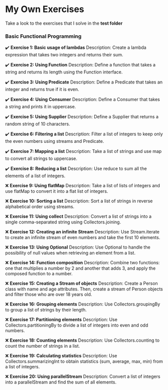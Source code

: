 # My Own Exercises

Take a look to the exercises that I solve in the **test folder**

### Basic Functional Programming
✔️ **Exercise 1: Basic usage of lambdas**
Description: Create a lambda expression that takes two integers and returns their sum.

✔️ **Exercise 2: Using Function**
Description: Define a function that takes a string and returns its length using the Function interface.

✔️ **Exercise 3: Using Predicate**
Description: Define a Predicate that takes an integer and returns true if it is even.

✔️ **Exercise 4: Using Consumer**
Description: Define a Consumer that takes a string and prints it in uppercase.

✔️ **Exercise 5: Using Supplier**
Description: Define a Supplier that returns a random string of 10 characters.

✔️ **Exercise 6: Filtering a list**
Description: Filter a list of integers to keep only the even numbers using streams and Predicate.


✔️ **Exercise 7: Mapping a list**
Description: Take a list of strings and use map to convert all strings to uppercase.

✔️ **Exercise 8: Reducing a list**
Description: Use reduce to sum all the elements of a list of integers.

❌ **Exercise 9: Using flatMap**
Description: Take a list of lists of integers and use flatMap to convert it into a flat list of integers.

❌ **Exercise 10: Sorting a list**
Description: Sort a list of strings in reverse alphabetical order using streams.

❌ **Exercise 11: Using collect**
Description: Convert a list of strings into a single comma-separated string using Collectors.joining.

❌ **Exercise 12: Creating an infinite Stream**
Description: Use Stream.iterate to create an infinite stream of even numbers and take the first 10 elements.

❌ **Exercise 13: Using Optional**
Description: Use Optional to handle the possibility of null values when retrieving an element from a list.

❌ **Exercise 14: Function composition**
Description: Combine two functions: one that multiplies a number by 2 and another that adds 3, and apply the composed function to a number.

❌ **Exercise 15: Creating a Stream of objects**
Description: Create a Person class with name and age attributes. Then, create a stream of Person objects and filter those who are over 18 years old.

❌ **Exercise 16: Grouping elements**
Description: Use Collectors.groupingBy to group a list of strings by their length.

❌ **Exercise 17: Partitioning elements**
Description: Use Collectors.partitioningBy to divide a list of integers into even and odd numbers.

❌ **Exercise 18: Counting elements**
Description: Use Collectors.counting to count the number of strings in a list.

❌  **Exercise 19: Calculating statistics**
Description: Use Collectors.summarizingInt to obtain statistics (sum, average, max, min) from a list of integers.

❌ **Exercise 20: Using parallelStream**
Description: Convert a list of integers into a parallelStream and find the sum of all elements.